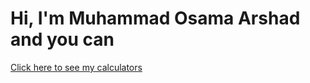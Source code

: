 # Hi, I'm Muhammad Osama Arshad and you can

[Click here to see my calculators](https://asamolion.github.io/calculators/index.html "Calculators")
